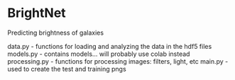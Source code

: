 # BrightNet
Predicting brightness of galaxies

data.py - functions for loading and analyzing the data in the hdf5 files
models.py - contains models... will probably use colab instead
processing.py - functions for processing images: filters, light, etc
main.py - used to create the test and training pngs
